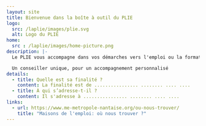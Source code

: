 ```yaml
---
layout: site
title: Bienvenue dans la boîte à outil du PLIE
logo:
  src: /laplie/images/plie.svg
  alt: Logo du PLIE
home:
  src : /laplie/images/home-picture.png
description: |-
  Le PLIE vous accompagne dans vos démarches vers l'emploi ou la formation.

  Un conseiller unique, pour un accompagnement personnalisé
details:
  - title: Quelle est sa finalité ?
    content: La finalité est de ................ ........ .... ....
  - title: À qui s’adresse-t-il ?
    content: Il s'adresse à ................ ........ .... ....
links:
  - url: https://www.me-metropole-nantaise.org/ou-nous-trouver/
    title: "Maisons de l'emploi: où nous trouver ?"
---
```

